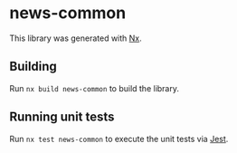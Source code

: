 # news-common

This library was generated with [Nx](https://nx.dev).

## Building

Run `nx build news-common` to build the library.

## Running unit tests

Run `nx test news-common` to execute the unit tests via [Jest](https://jestjs.io).
